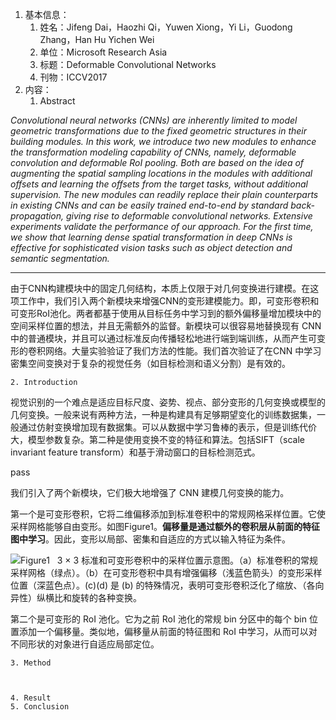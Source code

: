 1. 基本信息：
    1. 姓名：Jifeng Dai，Haozhi Qi，Yuwen Xiong，Yi Li，Guodong Zhang，Han Hu Yichen Wei
    2. 单位：Microsoft Research Asia
    3. 标题：Deformable Convolutional Networks
    4. 刊物：ICCV2017
2. 内容：
    1. Abstract

_Convolutional neural networks (CNNs) are inherently limited to model geometric transformations due to the fixed geometric structures in their building modules. In this work, we introduce two new modules to enhance the transformation modeling capability of CNNs, namely, deformable convolution and deformable RoI pooling. Both are based on the idea of augmenting the spatial sampling locations in the modules with additional offsets and learning the offsets from the target tasks, without additional supervision. The new modules can readily replace their plain counterparts in existing CNNs and can be easily trained end-to-end by standard back-propagation, giving rise to deformable convolutional networks. Extensive experiments validate the performance of our approach. For the first time, we show that learning dense spatial transformation in deep CNNs is effective for sophisticated vision tasks such as object detection and semantic segmentation._

---

由于CNN构建模块中的固定几何结构，本质上仅限于对几何变换进行建模。在这项工作中，我们引入两个新模块来增强CNN的变形建模能力。即，可变形卷积和可变形RoI池化。两者都基于使用从目标任务中学习到的额外偏移量增加模块中的空间采样位置的想法，并且无需额外的监督。新模块可以很容易地替换现有 CNN 中的普通模块，并且可以通过标准反向传播轻松地进行端到端训练，从而产生可变形的卷积网络。大量实验验证了我们方法的性能。我们首次验证了在CNN 中学习密集空间变换对于复杂的视觉任务（如目标检测和语义分割）是有效的。

    2. Introduction

视觉识别的一个难点是适应目标尺度、姿势、视点、部分变形的几何变换或模型的几何变换。一般来说有两种方法，一种是构建具有足够期望变化的训练数据集，一般通过仿射变换增加现有数据集。可以从数据中学习鲁棒的表示，但是训练代价大，模型参数复杂。第二种是使用变换不变的特征和算法。包括SIFT（scale invariant feature transform）和基于滑动窗口的目标检测范式。

pass

我们引入了两个新模块，它们极大地增强了 CNN 建模几何变换的能力。

第一个是可变形卷积，它将二维偏移添加到标准卷积中的常规网格采样位置。它使采样网格能够自由变形。如图Figure1。**偏移量是通过额外的卷积层从前面的特征图中学习**。因此，变形以局部、密集和自适应的方式以输入特征为条件。

![Figure1   3 × 3 标准和可变形卷积中的采样位置示意图。（a）标准卷积的常规采样网格（绿点）。（b）在可变形卷积中具有增强偏移（浅蓝色箭头）的变形采样位置（深蓝色点）。(c)(d) 是 (b) 的特殊情况，表明可变形卷积泛化了缩放、（各向异性）纵横比和旋转的各种变换。](https://cdn.nlark.com/yuque/0/2022/png/29307286/1667742420979-e81f55bf-975b-4cd6-8b14-72179d447bd0.png)

 第二个是可变形的 RoI 池化。它为之前 RoI 池化的常规 bin 分区中的每个 bin 位置添加一个偏移量。类似地，偏移量从前面的特征图和 RoI 中学习，从而可以对不同形状的对象进行自适应局部定位。



    3. Method



    4. Result
    5. Conclusion

